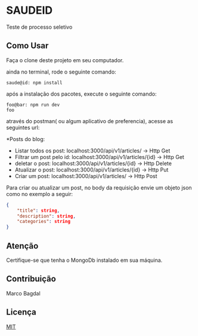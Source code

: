 # SAUDEID
Teste de processo seletivo
## Como Usar
Faça o clone deste projeto em seu computador.

ainda no terminal, rode o seguinte comando:
```console
saude@id: npm install
```

após a instalação dos pacotes, execute o seguinte comando:
```console
foo@bar: npm run dev
foo
```

através do postman( ou algum aplicativo de preferencia), acesse as seguintes url:

*Posts do blog: 
  * Listar todos os post: localhost:3000/api/v1/articles/ -> Http Get
  * Filtrar um post pelo id: localhost:3000/api/v1/articles/{id} -> Http Get
  * deletar o post: localhost:3000/api/v1/articles/{id} -> Http Delete
  * Atualizar o post: localhost:3000/api/v1/articles/{id} -> Http Put
  * Criar um post: localhost:3000/api/v1/articles/ -> Http Post

Para criar ou atualizar um post, no body da requisição envie um objeto json como no exemplo a seguir:
```json
{
    "title": string,
    "description": string,
    "categories": string
}
```

## Atenção
Certifique-se que tenha o MongoDb instalado em sua máquina.
## Contribuição
Marco Bagdal

## Licença
[MIT](https://choosealicense.com/licenses/mit/)